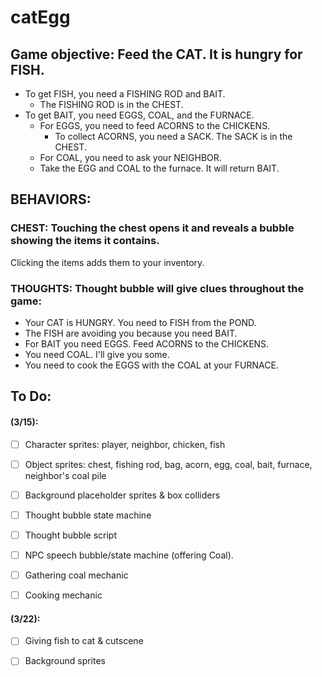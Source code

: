 # catEgg

## Game objective: Feed the CAT. It is hungry for FISH.
* To get FISH, you need a FISHING ROD and BAIT.
	* The FISHING ROD is in the CHEST.
* To get BAIT, you need EGGS, COAL, and the FURNACE.
	* For EGGS, you need to feed ACORNS to the CHICKENS.
		* To collect ACORNS, you need a SACK. The SACK is in the CHEST.
	* For COAL, you need to ask your NEIGHBOR.
	* Take the EGG and COAL to the furnace. It will return BAIT.

## BEHAVIORS:
### CHEST: Touching the chest opens it and reveals a bubble showing the items it contains.
Clicking the items adds them to your inventory.

### THOUGHTS: Thought bubble will give clues throughout the game:
* Your CAT is HUNGRY. You need to FISH from the POND. 
* The FISH are avoiding you because you need BAIT.
* For BAIT you need EGGS. Feed ACORNS to the CHICKENS.
* You need COAL. I'll give you some.
* You need to cook the EGGS with the COAL at your FURNACE.

## To Do:
#### (3/15):
- [ ] Character sprites: player, neighbor, chicken, fish
- [ ] Object sprites: chest, fishing rod, bag, acorn, egg, coal, bait, furnace, neighbor's coal pile
- [ ] Background placeholder sprites & box colliders

- [ ] Thought bubble state machine
- [ ] Thought bubble script

- [ ] NPC speech bubble/state machine (offering Coal).

- [ ] Gathering coal mechanic
- [ ] Cooking mechanic

#### (3/22):
- [ ] Giving fish to cat & cutscene
- [ ] Background sprites

